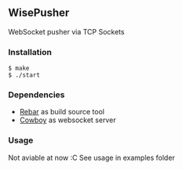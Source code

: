 ## WisePusher

WebSocket pusher via TCP Sockets

### Installation

```
$ make
$ ./start
```

### Dependencies

* [Rebar](https://github.com/rebar/rebar) as build source tool
* [Cowboy](https://github.com/extend/cowboy) as websocket server

### Usage

Not aviable at now :C
See usage in examples folder
